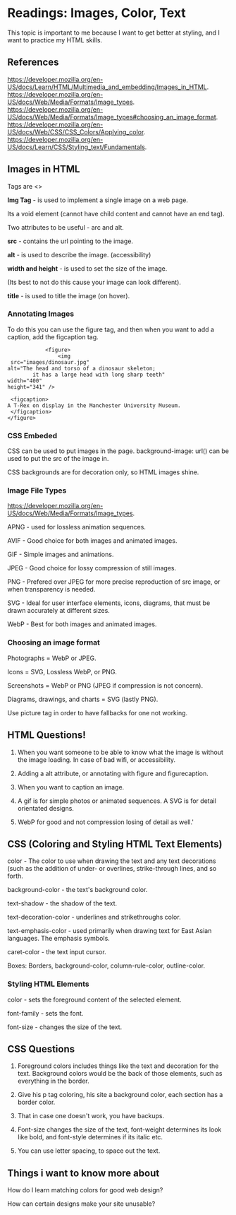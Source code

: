 # Readings: Images, Color, Text

This topic is important to me because I want to get better at styling, and I want to practice my HTML skills.

## References 

<https://developer.mozilla.org/en-US/docs/Learn/HTML/Multimedia_and_embedding/Images_in_HTML>.
<https://developer.mozilla.org/en-US/docs/Web/Media/Formats/Image_types>.
<https://developer.mozilla.org/en-US/docs/Web/Media/Formats/Image_types#choosing_an_image_format>.
<https://developer.mozilla.org/en-US/docs/Web/CSS/CSS_Colors/Applying_color>.
<https://developer.mozilla.org/en-US/docs/Learn/CSS/Styling_text/Fundamentals>.


## Images in HTML

Tags are <>

**Img Tag** - is used to implement a single image on a web page.

Its a void element (cannot have child content and cannot have an end tag).

Two attributes to be useful - arc and alt.

**src** - contains the url pointing to the image.

**alt** - is used to describe the image. (accessibility)

**width and height** - is used to set the size of the image.

(Its best to not do this cause your image can look different).

**title** - is used to title the image (on hover).

### Annotating Images

To do this you can use the figure tag, and then when you want to add a caption, add the figcaption tag.

                <figure>
                    <img
     src="images/dinosaur.jpg"
    alt="The head and torso of a dinosaur skeleton;
            it has a large head with long sharp teeth"
    width="400"
    height="341" />

     <figcaption>
    A T-Rex on display in the Manchester University Museum.
     </figcaption>
    </figure>


### CSS Embeded

CSS can be used to put images in the page. background-image: url() can be used to put the src of the image in.

CSS backgrounds are for decoration only, so HTML images shine.

### Image File Types

<https://developer.mozilla.org/en-US/docs/Web/Media/Formats/Image_types>.

APNG - used for lossless animation sequences.

AVIF - Good choice for both images and animated images.

GIF - Simple images and animations.

JPEG - Good choice for lossy compression of still images.

PNG - Prefered over JPEG for more precise reproduction of src image, or when transparency is needed.

SVG - Ideal for user interface elements, icons, diagrams, that must be drawn accurately at different sizes.

WebP - Best for both images and animated images.

### Choosing an image format

Photographs = WebP or JPEG.

Icons = SVG, Lossless WebP, or PNG.

Screenshots = WebP or PNG (JPEG if compression is not concern).

Diagrams, drawings, and charts = SVG (lastly PNG).

Use picture tag in order to have fallbacks for one not working.

## HTML Questions!

1. When you want someone to be able to know what the image is without the image loading. In case of bad wifi, or accessibility.

2. Adding a alt attribute, or annotating with figure and figurecaption.

3. When you want to caption an image.

4. A gif is for simple photos or animated sequences. A SVG is for detail orientated designs.

5. WebP for good and not compression losing of detail as well.'

## CSS (Coloring and Styling HTML Text Elements)

color - The color to use when drawing the text and any text decorations (such as the addition of under- or overlines, strike-through lines, and so forth.

background-color - the text's background color.

text-shadow - the shadow of the text.

text-decoration-color - underlines and strikethroughs color.

text-emphasis-color - used primarily when drawing text for East Asian languages. The emphasis symbols.

caret-color - the text input cursor.

Boxes: Borders, background-color, column-rule-color,  outline-color.

### Styling HTML Elements

color - sets the foreground content of the selected element.

font-family - sets the font.

font-size - changes the size of the text.

## CSS Questions

1. Foreground colors includes things like the text and decoration for the text. Background colors would be the back of those elements, such as everything in the border.

2. Give his p tag coloring, his site a background color, each section has a border color.

3. That in case one doesn't work, you have backups.

4. Font-size changes the size of the text, font-weight determines its look like bold, and font-style determines if its italic etc.

5. You can use letter spacing, to space out the text.

## Things i want to know more about

How do I learn matching colors for good web design?

How can certain designs make your site unusable?